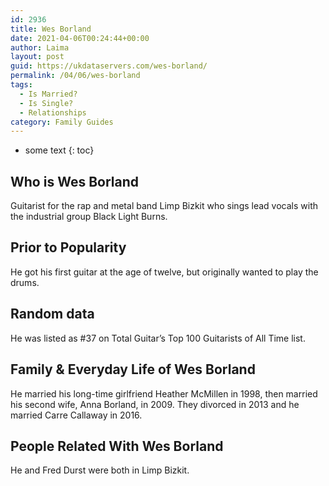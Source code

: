 ```yaml
---
id: 2936
title: Wes Borland
date: 2021-04-06T00:24:44+00:00
author: Laima
layout: post
guid: https://ukdataservers.com/wes-borland/
permalink: /04/06/wes-borland
tags:
  - Is Married?
  - Is Single?
  - Relationships
category: Family Guides
---
```


* some text
{: toc}


## Who is Wes Borland
                  
                  
                  
Guitarist for the rap and metal band Limp Bizkit who sings lead vocals with the industrial group Black Light Burns.
                  
              
            
              
            
                
                
                
## Prior to Popularity
                  
                  
                  
He got his first guitar at the age of twelve, but originally wanted to play the drums.
                  
              
            
              
            
                
                
                
## Random data
                  
                  
                  
He was listed as #37 on Total Guitar&#8217;s Top 100 Guitarists of All Time list.
                  
              
            
              
            
                
                
                
## Family & Everyday Life of Wes Borland
                  
                  
                  
He married his long-time girlfriend Heather McMillen in 1998, then married his second wife, Anna Borland, in 2009. They divorced in 2013 and he married Carre Callaway in 2016.
                  
              
            
              
            
                
                
                
## People Related With Wes Borland
                  
                  
                  
He and Fred Durst were both in Limp Bizkit.
                  
              
            
              
            
                
              
            
              
              
            
            
              
            
          
          
          